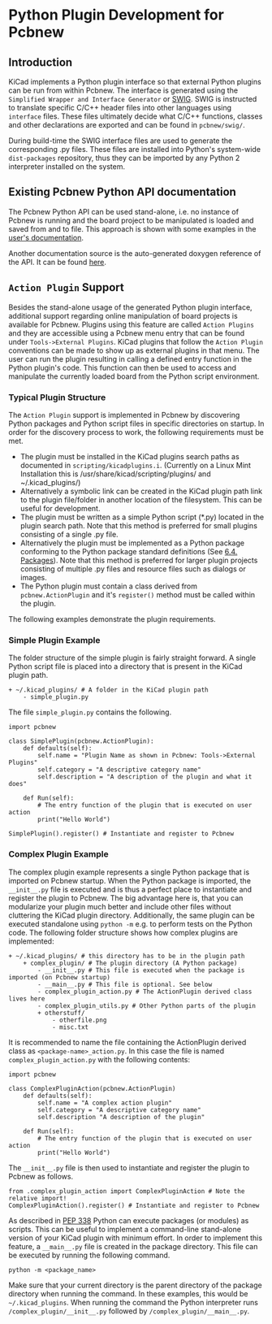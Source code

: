 # Python Plugin Development for Pcbnew #

## Introduction ##
KiCad implements a Python plugin interface so that external Python plugins can be run from within Pcbnew.
The interface is generated using the `Simplified Wrapper and Interface Generator` or [SWIG](http://www.swig.org).
SWIG is instructed to translate specific C/C++ header files into other languages using `interface` files. 
These files ultimately decide what C/C++ functions, classes and other declarations are exported and can be found in `pcbnew/swig/`.

During build-time the SWIG interface files are used to generate the corresponding .py files.
These files are installed into Python's system-wide `dist-packages` repository, thus they can be imported by any Python 2 interpreter installed on the system. 

## Existing Pcbnew Python API documentation ##
The Pcbnew Python API can be used stand-alone, i.e. no instance of Pcbnew is running and the board project to be manipulated is loaded and saved from and to file.
This approach is shown with some examples in the [user's documentation](http://docs.kicad-pcb.org/stable/en/pcbnew.html#_kicad_scripting_reference).

Another documentation source is the auto-generated doxygen reference of the API. It  can be found [here](http://docs.kicad-pcb.org/doxygen-python/namespacepcbnew.html).

## `Action Plugin` Support ##
Besides the stand-alone usage of the generated Python plugin interface, additional support regarding online manipulation of board projects is available for Pcbnew.
Plugins using this feature are called `Action Plugins` and they are accessible using a Pcbnew menu entry that can be found under `Tools->External Plugins`.
KiCad plugins that follow the `Action Plugin` conventions can be made to show up as external plugins in that menu. 
The user can run the plugin resulting in calling a defined entry function in the Python plugin's code. 
This function can then be used to access and manipulate the currently loaded board from the Python script environment.

### Typical Plugin Structure ###
The `Action Plugin` support is implemented in Pcbnew by discovering Python packages and Python script files in specific directories on startup.
In order for the discovery process to work, the following requirements must be met.

* The plugin must be installed in the KiCad plugins search paths as documented in `scripting/kicadplugins.i`.
  (Currently on a Linux Mint Installation this is /usr/share/kicad/scripting/plugins/ and ~/.kicad_plugins/)
* Alternatively a symbolic link can be created in the KiCad plugin path link to the plugin file/folder in another location of the filesystem. This can be useful for development.
* The plugin must be written as a simple Python script (*.py) located in the plugin search path.
  Note that this method is preferred for small plugins consisting of a single .py file.
* Alternatively the plugin must be implemented as a Python package conforming to the Python package standard definitions (See [6.4. Packages](https://docs.python.org/2/tutorial/modules.html#packages)).
  Note that this method is preferred for larger plugin projects consisting of multiple .py files and resource files such as dialogs or images.
* The Python plugin must contain a class derived from `pcbnew.ActionPlugin` and it's `register()` method must be called within the plugin.

The following examples demonstrate the plugin requirements.

### Simple Plugin Example ###
The folder structure of the simple plugin is fairly straight forward. 
A single Python script file is placed into a directory that is present in the KiCad plugin path.

    + ~/.kicad_plugins/ # A folder in the KiCad plugin path
        - simple_plugin.py

The file `simple_plugin.py` contains the following.

    import pcbnew

    class SimplePlugin(pcbnew.ActionPlugin):
        def defaults(self):
            self.name = "Plugin Name as shown in Pcbnew: Tools->External Plugins"
            self.category = "A descriptive category name"
            self.description = "A description of the plugin and what it does"

        def Run(self):
            # The entry function of the plugin that is executed on user action
            print("Hello World")

    SimplePlugin().register() # Instantiate and register to Pcbnew

### Complex Plugin Example ###
The complex plugin example represents a single Python package that is imported on Pcbnew startup. 
When the Python package is imported, the `__init__.py` file is executed and is thus a perfect place to instantiate and register the plugin to Pcbnew.
The big advantage here is, that you can modularize your plugin much better and include other files without cluttering the KiCad plugin directory.
Additionally, the same plugin can be executed standalone using `python -m` e.g. to perform tests on the Python code.
The following folder structure shows how complex plugins are implemented:

    + ~/.kicad_plugins/ # this directory has to be in the plugin path
        + complex_plugin/ # The plugin directory (A Python package)
            - __init__.py # This file is executed when the package is imported (on Pcbnew startup)
            - __main__.py # This file is optional. See below
            - complex_plugin_action.py # The ActionPlugin derived class lives here
            - complex_plugin_utils.py # Other Python parts of the plugin
            + otherstuff/
                - otherfile.png
                - misc.txt

It is recommended to name the file containing the ActionPlugin derived class as `<package-name>_action.py`. 
In this case the file is named `complex_plugin_action.py` with the following contents:

    import pcbnew
    
    class ComplexPluginAction(pcbnew.ActionPlugin)
        def defaults(self):
            self.name = "A complex action plugin"
            self.category = "A descriptive category name"
            self.description "A description of the plugin"

        def Run(self):
            # The entry function of the plugin that is executed on user action
            print("Hello World")

The `__init__.py` file is then used to instantiate and register the plugin to Pcbnew as follows.

    from .complex_plugin_action import ComplexPluginAction # Note the relative import!
    ComplexPluginAction().register() # Instantiate and register to Pcbnew
        
As described in [PEP 338](https://www.python.org/dev/peps/pep-0338/) Python can execute packages (or modules) as scripts. 
This can be useful to implement a command-line stand-alone version of your KiCad plugin with minimum effort.
In order to implement this feature, a `__main__.py` file is created in the package directory. 
This file can be executed by running the following command.

    python -m <package_name>

Make sure that your current directory is the parent directory of the package directory when running the command. 
In these examples, this would be `~/.kicad_plugins`. 
When running the command the Python interpreter runs `/complex_plugin/__init__.py` followed by `/complex_plugin/__main__.py`. 


